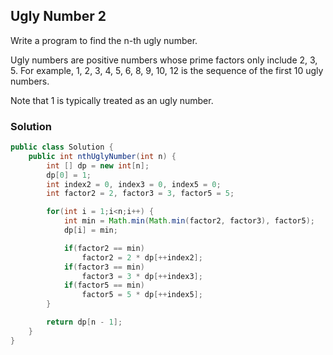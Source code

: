 ## Ugly Number 2

Write a program to find the n-th ugly number.

Ugly numbers are positive numbers whose prime factors only include 2, 3, 5. For example, 1, 2, 3, 4, 5, 6, 8, 9, 10, 12 is the sequence of the first 10 ugly numbers.

Note that 1 is typically treated as an ugly number.

### Solution

```java
public class Solution {
    public int nthUglyNumber(int n) {
        int [] dp = new int[n];
        dp[0] = 1;
        int index2 = 0, index3 = 0, index5 = 0;
        int factor2 = 2, factor3 = 3, factor5 = 5;

        for(int i = 1;i<n;i++) {
            int min = Math.min(Math.min(factor2, factor3), factor5);
            dp[i] = min;

            if(factor2 == min)
                factor2 = 2 * dp[++index2];
            if(factor3 == min)
                factor3 = 3 * dp[++index3];
            if(factor5 == min)
                factor5 = 5 * dp[++index5];
        }

        return dp[n - 1];
    }
}
```
